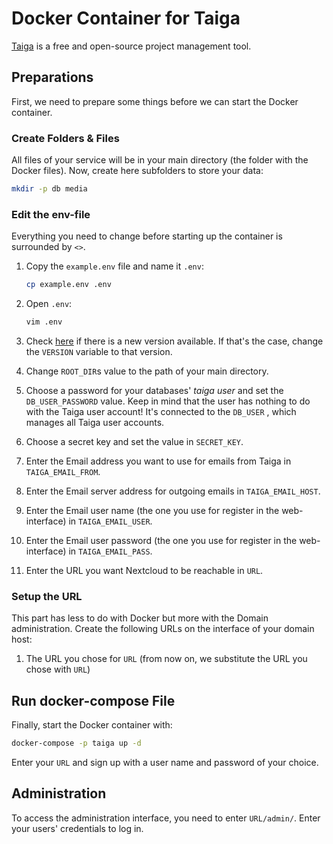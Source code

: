 # Docker Container for Taiga

[Taiga](https://www.taiga.io/) is a free and open-source project management tool.

## Preparations

First, we need to prepare some things before we can start the Docker container.

### Create Folders & Files

All files of your service will be in your main directory (the folder with the Docker files). Now,
create here subfolders to store your data:

``` bash
mkdir -p db media
```

### Edit the env-file

Everything you need to change before starting up the container is surrounded by `<>`.

1. Copy the `example.env` file and name it `.env`:

    ``` bash
    cp example.env .env
    ```

1. Open `.env`:

    ``` bash
    vim .env
    ```

1. Check [here](https://quay.io/repository/riotkit/taiga?tab=tags) if there is a new version
    available. If that's the case, change the `VERSION` variable to that version.

1. Change `ROOT_DIR`s value to the path of your main directory.

1. Choose a password for your databases' *taiga user* and set the `DB_USER_PASSWORD` value. Keep in
    mind that the user has nothing to do with the Taiga user account! It's connected to the `DB_USER`
    , which manages all Taiga user accounts.

1. Choose a secret key and set the value in `SECRET_KEY`.

1. Enter the Email address you want to use for emails from Taiga in `TAIGA_EMAIL_FROM`.

1. Enter the Email server address for outgoing emails in `TAIGA_EMAIL_HOST`.

1. Enter the Email user name (the one you use for register in the web-interface) in
    `TAIGA_EMAIL_USER`.

1. Enter the Email user password (the one you use for register in the web-interface) in
    `TAIGA_EMAIL_PASS`.

1. Enter the URL you want Nextcloud to be reachable in `URL`.

### Setup the URL

This part has less to do with Docker but more with the Domain administration. Create the following
URLs on the interface of your domain host:

1. The URL you chose for `URL` (from now on, we substitute the URL you chose with `URL`)

## Run docker-compose File

Finally, start the Docker container with:

``` bash
docker-compose -p taiga up -d
```

Enter your `URL` and sign up with a user name and password of your choice.

## Administration

To access the administration interface, you need to enter `URL/admin/`. Enter your users' credentials
to log in.
